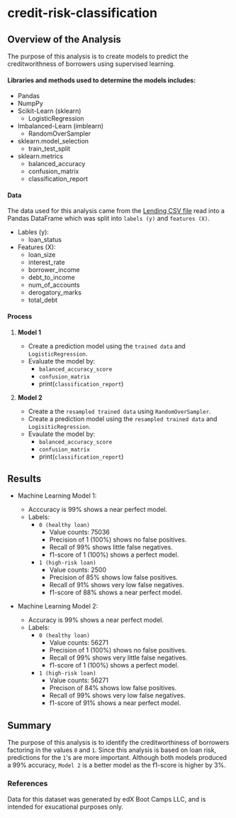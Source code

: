 # credit-risk-classification 
## Overview of the Analysis
The purpose of this analysis is to create models to predict the creditworithness of borrowers using supervised learning. 

#### Libraries and methods used to determine the models includes: 
* Pandas
* NumpPy 
* Scikit-Learn (sklearn)
    * LogisticRegression 
* Imbalanced-Learn (imblearn)
    * RandomOverSampler 
* sklearn.model_selection 
    * train_test_split 
* sklearn.metrics
    * balanced_accuracy
    * confusion_matrix
    * classification_report 

#### Data
The data used for this analysis came from the [Lending CSV file](Credit_Risk/Resources/lending_data.csv) read into a Pandas DataFrame which was split into `labels (y)` and `features (X)`. 
* Lables (y): 
    * loan_status 
* Features (X): 
    * loan_size
    * interest_rate
    * borrower_income
    * debt_to_income
    * num_of_accounts
    * derogatory_marks
    * total_debt
    
#### Process 
1. **Model 1**
    * Create a prediction model using the `trained data` and `LogisticRegression`. 
    * Evaluate the model by: 
        * `balanced_accuracy_score`
        * `confusion_matrix`
        * print(`classification_report`)

2. **Model 2**
    * Create a the `resampled trained data` using `RandomOverSampler`. 
    * Create a prediction model using the `resampled trained data` and `LogisiticRegression`. 
    * Evaulate the model by: 
        * `balanced_accuracy_score`
        * `confusion_matrix`
        * print(`classification_report`)

## Results 
* Machine Learning Model 1: 
    * Acccuracy is 99% shows a near perfect model. 
    * Labels:
        * `0 (healthy loan)` 
            * Value counts: 75036
            * Precision of 1 (100%) shows no false positives. 
            * Recall of 99% shows little false negatives. 
            * f1-score of 1 (100%) shows a perfect model. 
        * `1 (high-risk loan)`
            * Value counts: 2500
            * Precision of 85% shows low false positives. 
            * Recall of 91% shows very low false negatives. 
            * f1-score of 88% shows a near perfect model. 

* Machine Learning Model 2: 
    * Accuracy is 99% shows a near perfect model. 
    * Labels: 
        * `0 (healthy loan)`
            * Value counts: 56271
            * Precision of 1 (100%) shows no false positives. 
            * Recall of 99% shows very little false negatives. 
            * f1-score of 1 (100%) shows a perfect model. 
        * `1 (high-risk loan)`
            * Value counts: 56271
            * Precison of 84% shows low false positives. 
            * Recall of 99% shows very low false negatives. 
            * f1-score of 91% shows a near perfect model. 
            
## Summary 
The purpose of this analysis is to identify the creditworthiness of borrowers factoring in the values `0` and `1`. Since this analysis is based on loan risk, predictions for the `1`'s are more important. Although both models produced a 99% accuracy, `Model 2` is a better model as the f1-score is higher by 3%. 

### References 
Data for this dataset was generated by edX Boot Camps LLC, and is intended for exucational purposes only. 